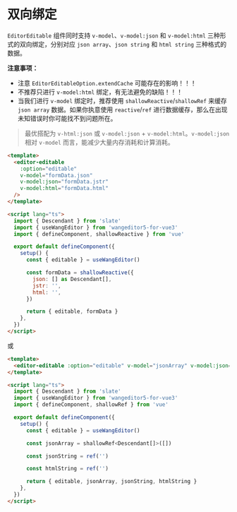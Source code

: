 # 双向绑定

`EditorEditable` 组件同时支持 `v-model`、`v-model:json` 和 `v-model:html` 三种形式的双向绑定，分别对应 `json array`、`json string` 和 `html string` 三种格式的数据。

**注意事项：**

- 注意 `EditorEditableOption.extendCache` 可能存在的影响！！！
- 不推荐只进行 `v-model:html` 绑定，有无法避免的缺陷！！！
- 当我们进行 `v-model` 绑定时，推荐使用 `shallowReactive`/`shallowRef` 来缓存 `json array` 数据。如果你执意使用 `reactive`/`ref` 进行数据缓存，那么在出现未知错误时你可能找不到问题所在。

> 最优搭配为 `v-html:json` 或 `v-model:json` + `v-model:html`。`v-model:json` 相对 `v-model` 而言，能减少大量内存消耗和计算消耗。

```html
<template>
  <editor-editable
    :option="editable"
    v-model="formData.json"
    v-model:json="formData.jstr"
    v-model:html="formData.html"
  />
</template>

<script lang="ts">
  import { Descendant } from 'slate'
  import { useWangEditor } from 'wangeditor5-for-vue3'
  import { defineComponent, shallowReactive } from 'vue'

  export default defineComponent({
    setup() {
      const { editable } = useWangEditor()

      const formData = shallowReactive({
        json: [] as Descendant[],
        jstr: '',
        html: '',
      })

      return { editable, formData }
    },
  })
</script>
```

或

```html
<template>
  <editor-editable :option="editable" v-model="jsonArray" v-model:json="jsonString" v-model:html="htmlString" />
</template>

<script lang="ts">
  import { Descendant } from 'slate'
  import { useWangEditor } from 'wangeditor5-for-vue3'
  import { defineComponent, shallowRef } from 'vue'

  export default defineComponent({
    setup() {
      const { editable } = useWangEditor()

      const jsonArray = shallowRef<Descendant[]>([])

      const jsonString = ref('')

      const htmlString = ref('')

      return { editable, jsonArray, jsonString, htmlString }
    },
  })
</script>
```
